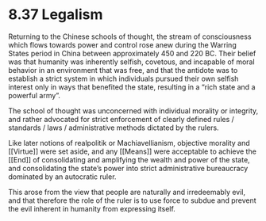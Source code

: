 # 8.37 Legalism

Returning to the Chinese schools of thought, the stream of consciousness which flows towards power and control rose anew during the Warring States period in China between approximately 450 and 220 BC. Their belief was that humanity was inherently selfish, covetous, and incapable of moral behavior in an environment that was free, and that the antidote was to establish a strict system in which individuals pursued their own selfish interest only in ways that benefited the state, resulting in a “rich state and a powerful army”.

The school of thought was unconcerned with individual morality or integrity, and rather advocated for strict enforcement of clearly defined rules / standards / laws / administrative methods dictated by the rulers.

Like later notions of realpolitik or Machiavellianism, objective morality and [[Virtue]] were set aside, and any [[Means]] were acceptable to achieve the [[End]] of consolidating and amplifying the wealth and power of the state, and consolidating the state’s power into strict administrative bureaucracy dominated by an autocratic ruler. 

This arose from the view that people are naturally and irredeemably evil, and that therefore the role of the ruler is to use force to subdue and prevent the evil inherent in humanity from expressing itself.

